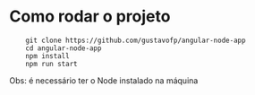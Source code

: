 # Como rodar o projeto

```
    git clone https://github.com/gustavofp/angular-node-app
    cd angular-node-app
    npm install
    npm run start
```

Obs: é necessário ter o Node instalado na máquina